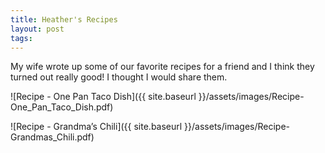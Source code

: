 ```yaml
---
title: Heather's Recipes
layout: post
tags:
---
```


My wife wrote up some of our favorite recipes for a friend and I think they turned out really good! I thought I would share them.


![Recipe - One Pan Taco Dish]({{ site.baseurl }}/assets/images/Recipe-One_Pan_Taco_Dish.pdf)

![Recipe - Grandma’s Chili]({{ site.baseurl }}/assets/images/Recipe-Grandmas_Chili.pdf)
